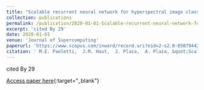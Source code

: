 ```yaml
---
title: "Scalable recurrent neural network for hyperspectral image classification"
collection: publications
permalink: /publication/2020-01-01-Scalable-recurrent-neural-network-for-hyperspectral-image-classification
excerpt: 'cited By 29'
date: 2020-01-01
venue: 'Journal of Supercomputing'
paperurl: 'https://www.scopus.com/inward/record.uri?eid=2-s2.0-85079442380&doi=10.1007%2fs11227-020-03187-0&partnerID=40&md5=bb2d9c1591803320f83e5d8645ff2ebc'
citation: ' M.E. Paoletti,  J.M. Haut,  J. Plaza,  A. Plaza, &quot;Scalable recurrent neural network for hyperspectral image classification.&quot; Journal of Supercomputing, 2020.'
---
```

cited By 29

[Access paper here](https://www.scopus.com/inward/record.uri?eid=2-s2.0-85079442380&doi=10.1007%2fs11227-020-03187-0&partnerID=40&md5=bb2d9c1591803320f83e5d8645ff2ebc){:target="_blank"}
